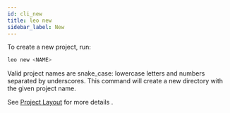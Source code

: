 ```yaml
---
id: cli_new
title: leo new
sidebar_label: New
---
```


To create a new project, run:
```bash
leo new <NAME>
```

Valid project names are snake_case: lowercase letters and numbers separated by underscores.
This command will create a new directory with the given project name.

See [Project Layout](./../language/01_layout.md) for more details .
